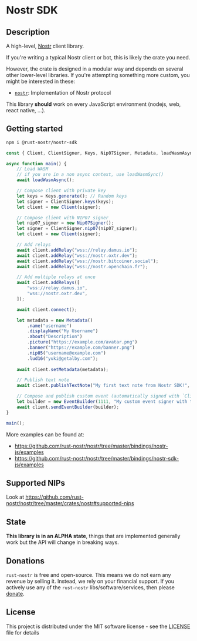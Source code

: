 # Nostr SDK
	
## Description

A high-level, [Nostr](https://github.com/nostr-protocol/nostr) client library.

If you're writing a typical Nostr client or bot, this is likely the crate you need.

However, the crate is designed in a modular way and depends on several other lower-level libraries. If you're attempting something more custom, you might be interested in these:

- [`nostr`](https://www.npmjs.com/package/@rust-nostr/nostr): Implementation of Nostr protocol

This library **should** work on every JavaScript environment (nodejs, web, react native, ...).

## Getting started

```sh
npm i @rust-nostr/nostr-sdk
```
    
```javascript
const { Client, ClientSigner, Keys, Nip07Signer, Metadata, loadWasmAsync } = require("@rust-nostr/nostr-sdk");

async function main() {
    // Load WASM 
    // if you are in a non async context, use loadWasmSync()
    await loadWasmAsync();

    // Compose client with private key
    let keys = Keys.generate(); // Random keys
    let signer = ClientSigner.keys(keys);
    let client = new Client(signer);

    // Compose client with NIP07 signer
    let nip07_signer = new Nip07Signer();
    let signer = ClientSigner.nip07(nip07_signer);
    let client = new Client(signer);

    // Add relays
    await client.addRelay("wss://relay.damus.io");
    await client.addRelay("wss://nostr.oxtr.dev");
    await client.addRelay("wss://nostr.bitcoiner.social");
    await client.addRelay("wss://nostr.openchain.fr");

    // Add multiple relays at once
    await client.addRelays([
        "wss://relay.damus.io",
        "wss://nostr.oxtr.dev",
    ]);

    await client.connect();

    let metadata = new Metadata()
        .name("username")
        .displayName("My Username")
        .about("Description")
        .picture("https://example.com/avatar.png")
        .banner("https://example.com/banner.png")
        .nip05("username@example.com")
        .lud16("yuki@getalby.com");
    
    await client.setMetadata(metadata);

    // Publish text note
    await client.publishTextNote("My first text note from Nostr SDK!", []);

    // Compose and publish custom event (automatically signed with `ClientSigner`)
    let builder = new EventBuilder(1111, "My custom event signer with the ClientSigner", []);
    await client.sendEventBuilder(builder);
}

main();
```

More examples can be found at:

* https://github.com/rust-nostr/nostr/tree/master/bindings/nostr-js/examples
* https://github.com/rust-nostr/nostr/tree/master/bindings/nostr-sdk-js/examples

## Supported NIPs

Look at <https://github.com/rust-nostr/nostr/tree/master/crates/nostr#supported-nips>

## State

**This library is in an ALPHA state**, things that are implemented generally work but the API will change in breaking ways.

## Donations

`rust-nostr` is free and open-source. This means we do not earn any revenue by selling it. Instead, we rely on your financial support. If you actively use any of the `rust-nostr` libs/software/services, then please [donate](https://rust-nostr.org/donate).

## License

This project is distributed under the MIT software license - see the [LICENSE](https://github.com/rust-nostr/nostr/blob/master/LICENSE) file for details
